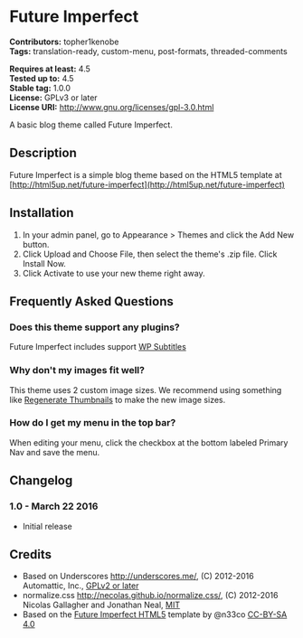 # Future Imperfect #

**Contributors:** topher1kenobe  
**Tags:** translation-ready, custom-menu, post-formats, threaded-comments  

**Requires at least:** 4.5  
**Tested up to:** 4.5  
**Stable tag:** 1.0.0  
**License:** GPLv3 or later  
**License URI:** http://www.gnu.org/licenses/gpl-3.0.html  

A basic blog theme called Future Imperfect.

## Description ##

Future Imperfect is a simple blog theme based on the HTML5 template at [http://html5up.net/future-imperfect](http://html5up.net/future-imperfect)

## Installation ##
	
1. In your admin panel, go to Appearance > Themes and click the Add New button.
2. Click Upload and Choose File, then select the theme's .zip file. Click Install Now.
3. Click Activate to use your new theme right away.

## Frequently Asked Questions ##

### Does this theme support any plugins? ###

Future Imperfect includes support [WP Subtitles](https://wordpress.org/plugins/wp-subtitle/)

### Why don't my images fit well? ###

This theme uses 2 custom image sizes. We recommend using something like [Regenerate Thumbnails](https://wordpress.org/plugins/regenerate-thumbnails/) to make the new image sizes.

### How do I get my menu in the top bar? ###

When editing your menu, click the checkbox at the bottom labeled Primary Nav and save the menu.

## Changelog ##

### 1.0 - March 22 2016 ###
* Initial release

## Credits ##

* Based on Underscores http://underscores.me/, (C) 2012-2016 Automattic, Inc., [GPLv2 or later](https://www.gnu.org/licenses/gpl-2.0.html)
* normalize.css http://necolas.github.io/normalize.css/, (C) 2012-2016 Nicolas Gallagher and Jonathan Neal, [MIT](http://opensource.org/licenses/MIT)
* Based on the [Future Imperfect HTML5](http://html5up.net/future-imperfect) template by @n33co [CC-BY-SA 4.0](https://wiki.creativecommons.org/wiki/ShareAlike_compatibility_analysis:_GPL)
